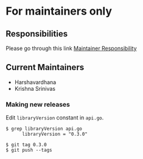 # For maintainers only

## Responsibilities

Please go through this link [Maintainer Responsibility](https://gist.github.com/abperiasamy/f4d9b31d3186bbd26522)

## Current Maintainers

- Harshavardhana
- Krishna Srinivas

### Making new releases

Edit `libraryVersion` constant in `api.go`.

```
$ grep libraryVersion api.go
      libraryVersion = "0.3.0"
```

```
$ git tag 0.3.0
$ git push --tags
```